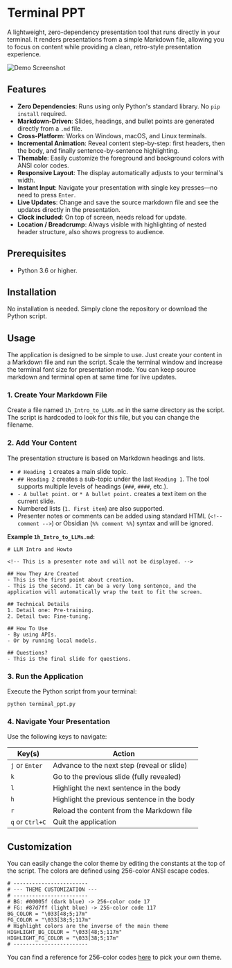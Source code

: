 # Terminal PPT

A lightweight, zero-dependency presentation tool that runs directly in your terminal. It renders presentations from a simple Markdown file, allowing you to focus on content while providing a clean, retro-style presentation experience.

![Demo Screenshot](https://dentro.de/ai/images/terminal_ppt.png)

## Features

-   **Zero Dependencies**: Runs using only Python's standard library. No `pip install` required.
-   **Markdown-Driven**: Slides, headings, and bullet points are generated directly from a `.md` file.
-   **Cross-Platform**: Works on Windows, macOS, and Linux terminals.
-   **Incremental Animation**: Reveal content step-by-step: first headers, then the body, and finally sentence-by-sentence highlighting.
-   **Themable**: Easily customize the foreground and background colors with ANSI color codes.
-   **Responsive Layout**: The display automatically adjusts to your terminal's width.
-   **Instant Input**: Navigate your presentation with single key presses—no need to press `Enter`.
-   **Live Updates**: Change and save the source markdown file and see the updates directly in the presentation.
-   **Clock included**: On top of screen, needs reload for update.
-   **Location / Breadcrump**: Always visible with highlighting of nested header structure, also shows progress to audience.

## Prerequisites

-   Python 3.6 or higher.

## Installation

No installation is needed. Simply clone the repository or download the Python script.

## Usage

The application is designed to be simple to use. Just create your content in a Markdown file and run the script. Scale the terminal window and increase the terminal font size for presentation mode. You can keep source markdown and terminal open at same time for live updates.

### 1. Create Your Markdown File

Create a file named `1h_Intro_to_LLMs.md` in the same directory as the script. The script is hardcoded to look for this file, but you can change the filename.

### 2. Add Your Content

The presentation structure is based on Markdown headings and lists.

-   `# Heading 1` creates a main slide topic.
-   `## Heading 2` creates a sub-topic under the last `Heading 1`. The tool supports multiple levels of headings (`###`, `####`, etc.).
-   `- A bullet point.` or `* A bullet point.` creates a text item on the current slide.
-   Numbered lists (`1. First item`) are also supported.
-   Presenter notes or comments can be added using standard HTML (`<!-- comment -->`) or Obsidian (`%% comment %%`) syntax and will be ignored.

**Example `1h_Intro_to_LLMs.md`:**

    # LLM Intro and Howto

    <!-- This is a presenter note and will not be displayed. -->

    ## How They Are Created
    - This is the first point about creation.
    - This is the second. It can be a very long sentence, and the application will automatically wrap the text to fit the screen.

    ## Technical Details
    1. Detail one: Pre-training.
    2. Detail two: Fine-tuning.

    ## How To Use
    - By using APIs.
    - Or by running local models.

    ## Questions?
    - This is the final slide for questions.

### 3. Run the Application

Execute the Python script from your terminal:

    python terminal_ppt.py

### 4. Navigate Your Presentation

Use the following keys to navigate:

| Key(s)               | Action                                     |
| -------------------- | ------------------------------------------ |
| `j` or `Enter`       | Advance to the next step (reveal or slide) |
| `k`                  | Go to the previous slide (fully revealed)  |
| `l`                  | Highlight the next sentence in the body    |
| `h`                  | Highlight the previous sentence in the body|
| `r`                  | Reload the content from the Markdown file  |
| `q` or `Ctrl+C`      | Quit the application                       |

## Customization

You can easily change the color theme by editing the constants at the top of the script. The colors are defined using 256-color ANSI escape codes.

    # ------------------------
    # --- THEME CUSTOMIZATION ---
    # ------------------------
    # BG: #00005f (dark blue) -> 256-color code 17
    # FG: #87d7ff (light blue) -> 256-color code 117
    BG_COLOR = "\033[48;5;17m"
    FG_COLOR = "\033[38;5;117m"
    # Highlight colors are the inverse of the main theme
    HIGHLIGHT_BG_COLOR = "\033[48;5;117m"
    HIGHLIGHT_FG_COLOR = "\033[38;5;17m"
    # ------------------------

You can find a reference for 256-color codes [here](https://www.ditig.com/256-colors-cheat-sheet) to pick your own theme.
